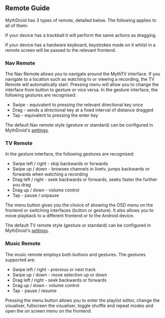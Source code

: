 ## Remote Guide ##

MythDroid has 3 types of remote, detailed below. The following applies to
all of them:

If your device has a trackball it will perform the same actions as dragging.

If your device has a hardware keyboard, keystrokes made on it whilst in a
remote screen will be passed to the relevant frontend.

### Nav Remote ###

The Nav Remote allows you to navigate around the MythTV interface. If you
navigate to a location such as watching tv or viewing a recording, the TV
Remote will automatically start. Pressing menu will allow you to change the
interface from button to gesture or vice versa. In the gesture interface, the
following gestures are recognised:

  * Swipe - equivalent to pressing the relevant directional key once
  * Drag - sends a directional key at a fixed interval of distance dragged
  * Tap - equivalent to pressing the enter key

The default Nav remote style (gesture or standard) can be configured in
MythDroid's [settings](SettingsGuide.md).

### TV Remote ###

In the gesture interface, the following gestures are recognised:

  * Swipe left / right - skip backwards or forwards
  * Swipe up / down - browses channels in livetv, jumps backwards or forwards when watching a recording
  * Drag left / right - seek backwards or forwards, seeks faster the further you drag
  * Drag up / down - volume control
  * Tap - pause / unpause

The menu button gives you the choice of showing the OSD menu on the frontend
or switching interfaces (button or gesture). It also allows you to move playback to a different frontend or to the Android device.

The default TV remote style (gesture or standard) can be configured in
MythDroid's [settings](SettingsGuide.md).

### Music Remote ###

The music remote employs both buttons and gestures. The gestures supported are:

  * Swipe left / right - previous or next track
  * Swipe up / down - move selection up or down
  * Drag left / right - seek backwards or forwards
  * Drag up / down - volume control
  * Tap - pause / resume

Pressing the menu button allows you to enter the playlist editor, change the
visualiser, fullscreen the visualiser, toggle shuffle and repeat modes and open
the on screen menu on the frontend.